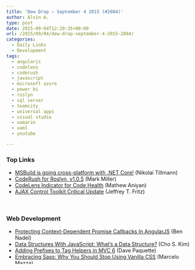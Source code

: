 ```yaml
---
title: 'Dew Drop – September 4 2015 (#2084)'
author: Alvin A.
type: post
date: 2015-09-04T12:29:35+00:00
url: /2015/09/04/dew-drop-september-4-2015-2084/
categories:
  - Daily Links
  - Development
tags:
  - angularjs
  - codelens
  - coderush
  - javascript
  - microsoft azure
  - power bi
  - roslyn
  - sql server
  - teamcity
  - universal apps
  - visual studio
  - xamarin
  - xaml
  - youtube

---
```

### <a name="top"></a>Top Links

  * <a href="http://blogs.msdn.com/b/dotnet/archive/2015/09/03/msbuild-is-going-cross-platform-with-net-core.aspx" target="_blank">MSBuild is going cross-platform with .NET Core!</a> (Nikolai Tillmann)
  * <a href="https://community.devexpress.com:443/blogs/markmiller/archive/2015/09/03/coderush-for-roslyn-v1-0-5-update.aspx" target="_blank">CodeRush for Roslyn, v1.0.5</a> (Mark Miller)
  * <a href="http://blogs.msdn.com/b/visualstudioalm/archive/2015/09/03/codelens-indicator-for-code-health.aspx" target="_blank">CodeLens Indicator for Code Health</a> (Mathew Aniyan)
  * <a href="http://blogs.msdn.com/b/webdev/archive/2015/09/03/ajax-control-toolkit-critical-update.aspx" target="_blank">AJAX Control Toolkit Critical Update</a> (Jeffrey T. Fritz)

&nbsp;

### <a name="web"></a>Web Development

  * <a href="http://www.bennadel.com/blog/2900-protecting-context-dependent-promise-callbacks-in-angularjs.htm" target="_blank">Protecting Context-Dependent Promise Callbacks In AngularJS</a> (Ben Nadel)
  * <a href="http://code.tutsplus.com/tutorials/data-structures-with-javascript-whats-a-data-structure--cms-23347" target="_blank">Data Structures With JavaScript: What&#8217;s a Data Structure?</a> (Cho S. Kim)
  * <a href="http://www.davepaquette.com/archive/2015/09/03/adding-prefixes-to-tag-helpers-in-mvc-6.aspx" target="_blank">Adding Prefixes to Tag Helpers in MVC 6</a> (Dave Paquette)
  * <a href="http://www.toptal.com/front-end/embracing-sass-why-you-should-stop-using-vanilla-css" target="_blank">Embracing Sass: Why You Should Stop Using Vanilla CSS</a> (Marcelo Mazza)
  * <a href="http://feedproxy.google.com/~r/wekeroad/EeKc/~3/c1FTqdZolMg/" target="_blank">Hello Elixir. Wow.</a> (Rob Conery)
  * <a href="http://www.microsoft.com/en-us/download/details.aspx?id=48740&WT.mc_id=DX_MVP4025064" target="_blank">WebDriver for Windows Insiders</a> (MS Downloads)
  * <a href="http://www.codeproject.com/Tips/1025710/How-To-Populate-a-Select-Element-with-Data-From-a" target="_blank">How To Populate a Select Element with Data From a JSON File in a Meteor App</a> (B. Clay Shannon)
  * <a href="http://www.webdesignerdepot.com/2015/09/embracing-the-latest-web-trend-card-based-design/" target="_blank">Embracing the latest web trend: card-based design</a> (Marc Schenker)
  * <a href="http://odetocode.com/blogs/scott/archive/2015/09/03/promises-in-es2015-part-1.aspx" target="_blank">Promises in ES2015 Part 1</a> (K. Scott Allen)

&nbsp;

### <a name="silverlight"></a>XAML

  * <a href="http://www.reflectionit.nl/blog/2015/building-designing-windows-10-universal-windows-apps-using-xaml-and-c" target="_blank">Building & Designing Windows 10 Universal Windows Apps using XAML and C#</a> (Fons Sonnemans)
  * <a href="http://developer.telerik.com/featured/windows-10-chrome-45-and-silverlight/" target="_blank">Windows 10, Chrome 45+, and Silverlight</a> (John Bristowe)
  * <a href="http://dailydotnettips.com/2015/09/04/easy-drawing-and-inking-by-new-inkcanvas-control-for-universal-windows-app/" target="_blank">Easy drawing and inking using new InkCanvas Control for Universal Windows App</a> (Abhijit Jana)
  * <a href="http://feedproxy.google.com/~r/blogspot/dotnetbyexample/~3/QKYwNm-s1nU/windows-10-maps-part-5-styles-and-3d.html" target="_blank">Windows 10 maps part 5 &#8211; styles and 3D</a> (Joost van Schaik)

&nbsp;

### <a name="dotnet"></a>Miscellaneous .NET

  * <a href="http://dailydotnettips.com/2015/09/03/design-time-preview-for-your-multi-devices-apps-in-visual-studio-2015/" target="_blank">Design time preview for your multi devices apps in Visual Studio 2015</a> (Abhijit Jana)
  * <a href="http://blogs.msdn.com/b/vcblog/archive/2015/09/03/cross-platform-msbuild.aspx" target="_blank">Cross-Platform MSBuild</a> (Eric Battalio)
  * <a href="http://peterkellner.net/2015/09/03/linq-support-in-visual-studio-2015-debugger-awesome/" target="_blank">LINQ Support in Visual Studio 2015 Debugger Awesome</a> (Peter Kellner)
  * <a href="http://optimizedprogrammer.com:80/blog/why-i-still-love-net" target="_blank">Why I Still Love .NET</a> (Dave Rael)
  * <a href="http://feedproxy.google.com/~r/elbruno/~3/segFM9xk34k/" target="_blank">#VS2015 – Pull Request from VS IDE ? in the near future …</a> _and_ <a href="http://feedproxy.google.com/~r/elbruno/~3/XlZbM3wPLNE/" target="_blank">#VS2015 – Code Lens Health Indicator, code metrics in the source code editor</a> (Bruno Capuano)
  * <a href="http://dontcodetired.com/blog/post/Using-Predicates-in-AkkaNET-Receive-Actors.aspx" target="_blank">Using Predicates in Akka.NET Receive Actors</a> (Jason Roberts)
  * <a href="http://blogs.msdn.com/b/microsoft_press/archive/2015/09/03/load-your-library-save-up-to-50-on-all-books-amp-ebooks.aspx" target="_blank">Load Your Library! Save up to 50% on all books & eBooks</a> (Kim Spilker)
  * <a href="http://www.abhijainsblog.com/2015/09/liskov-substitution-principle-in-net.html" target="_blank">Liskov Substitution Principle in .NET</a> (Abhi Jain)
  * <a href="https://github.com/terrajobst/nquery-vnext" target="_blank">NQuery vNext</a> (Immo Landwerth)

&nbsp;

### <a name="design"></a>Design / Methodology / Testing

  * <a href="https://visualstudiomagazine.com/articles/2015/09/01/domain-driven-development.aspx" target="_blank">Domain-Driven Development: Where Does the Code Go?</a> (Peter Vogel)
  * <a href="http://www.ralbu.com:80/azure-mobile-service-deployment-with-team-city-part-7-deployment-to-test-environment" target="_blank">Azure Mobile Service deployment with Team City part 7. Deployment to Test environment</a> (Ruslan Albu)
  * <a href="http://feedproxy.google.com/~r/Frazzleddad/~3/km02Y3W59RU/dont-ignore-big-deltas-in-your-teams.html" target="_blank">Don&#8217;t Ignore Big Deltas in Your Teams&#8217; Estimates</a> (Jim Holmes)
  * <a href="http://blogs.adobe.com/contentcorner/2015/09/03/touch-interactions-in-photoshop" target="_blank">Touch interactions in Photoshop</a> (Samartha Vashishtha)

&nbsp;

### <a name="mobile"></a>Other Mobile Platforms

  * <a href="http://motzcod.es/post/128274430137" target="_blank">Pull To Refresh Any(ish) Xamarin.Forms View!</a> (James Montemagno)
  * <a href="http://feedproxy.google.com/~r/JesseLiberty-SilverlightGeek/~3/kuoTQ92BpSQ/" target="_blank">52 Weeks of Xamarin: Week 4 – Binding A List of Data</a> (Jesse Liberty)
  * <a href="https://blog.xamarin.com/improve-discoverability-with-search-in-ios-9/" target="_blank">Improve Discoverability with Search in iOS 9</a> (Mike James)
  * <a href="http://blog.falafel.com/windows-iot-core-oscilloscope/" target="_blank">Windows IoT Core Oscilloscope</a> (Bary Nusz)
  * <a href="http://wakeupandcode.com/publish-a-windows-10-game-with-construct-2/" target="_blank">Publish a Windows 10 Game with Construct 2</a> (Shahed C)
  * <a href="http://blogs.windows.com/buildingapps/2015/09/03/new-sensor-features-in-windows-10/" target="_blank">New sensor features in Windows 10</a> (Rinku Sreedhar)

&nbsp;

### <a name="podcasts"></a>Podcasts / Screencasts / Videos

  * <a href="https://blogs.office.com/2015/09/03/episode-061-on-the-office-365-file-handlers-office-365-developer-podcast/" target="_blank">Episode 061 on the Office 365 File Handlers—Office 365 Developer Podcast</a> (Jeremy Thake)
  * <a href="http://www.hanselminutes.com/default.aspx?ShowID=15487" target="_blank">Hanselminutes &#8211; Developing Designers with Catt Small</a> (Scott Hanselman)
  * <a href="https://devchat.tv/adventures-in-angular/058-aia-d3-with-aysegul-yonet" target="_blank">058 AiA D3 with Aysegul Yonet</a> (John Papa)
  * <a href="http://cppcast.libsyn.com/software-transactional-memory-with-brett-hall" target="_blank">CppCast &#8211; Software Transactional Memory with Brett Hall</a> (Rob Irving)
  * <a href="http://nerdist.libsyn.com/violent-femmes" target="_blank">The Nerdist Podcast &#8211; Violent Femmes</a> (Chris Hardwick)
  * <a href="http://scrummastertoolbox.libsyn.com/the-right-questions-to-ask-to-understand-the-system-gil-zilberfeld" target="_blank">The right questions to ask to understand the system | Gil Zilberfeld</a> (Vasco Duarte)
  * <a href="http://feedproxy.google.com/~r/GDBcode/~3/uN8QwmN-848/expanding-our-developer-video-channel.html" target="_blank">Expanding our developer video channel lineup</a> (Reto Meier)
  * <a href="http://jeremybytes.blogspot.com/2015/09/new-video-basic-exception-handling-with.html" target="_blank">New Video: Basic Exception Handling with Task and Await</a> (Jeremy Clark)
  * <a href="https://channel9.msdn.com/Blogs/Seth-Juarez/Creating-Custom-Visualizations-for-Power-BI-with-Sachin-Patney-and-Nico-Cristache" target="_blank">Creating Custom Visualizations for Power BI with Sachin Patney and Nico Cristache</a> (Seth Juarez)
  * <a href="http://tv.ssw.com/6380/how-to-become-an-front-end-developer-with-justin-schwartzenberger" target="_blank">SSW TV &#8211; How to become an front end developer with Justin Schwartzenberger</a> (SSW Team)
  * <a href="http://feedproxy.google.com/~r/TheAmpHour/~3/7YDBjPj0bVA/" target="_blank">The Amp Hour #265 – A Security Update with Michael Ossmann</a> (Chris Gammell & David L Jones)

&nbsp;

### <a name="events"></a>Community / Events

  * <a href="http://blogs.adobe.com/creative/meet-creative-paul-boag-user-experience-consultant" target="_blank">Meet Creative Paul Boag, User Experience Consultant</a> (Adobe UK Team)
  * <a href="http://feedproxy.google.com/~r/kunal2383/~3/brX0HNWvZ-M/azurecon-2015.html" target="_blank">Mark the date: #AzureCon, a free virtual event on 29th September</a> (Kunal Chowdhury)
  * <a href="http://feeds.hanselman.com/~/109743686/0/scotthanselman~The-Butterfly-Effect-of-Technology-Community.aspx" target="_blank">The Butterfly Effect of Technology Community</a> (Scott Hanselman)

&nbsp;

### <a name="sql"></a>Database

  * <a href="http://feedproxy.google.com/~r/MSSQLTips-LatestSqlServerTips/~3/XaBz4GoAoSc/tip.asp" target="_blank">Handling error converting data type varchar to numeric in SQL Server</a> (Tim Smith)
  * <a href="http://feedproxy.google.com/~r/MSSQLTips-LatestSqlServerTips/~3/Z0ky59q1utM/tip.asp" target="_blank">Excel File Data Validation for SQL Server Imports</a> (Jeffrey Yao)
  * <a href="http://feedproxy.google.com/~r/MSSQLTips-LatestSqlServerTips/~3/SvUUHJe74kA/tip.asp" target="_blank">Compare SQL permissions using SQL Server Data Tools</a> (Svetlana Golovko)
  * <a href="http://blog.sqlauthority.com/2015/09/04/sql-server-configure-the-backup-compression-default-server-configuration-option/" target="_blank">SQL SERVER – Configure the Backup Compression Default Server Configuration Option</a> (Pinal Dave)
  * <a href="http://www.microsoft.com/en-us/download/details.aspx?id=47753&WT.mc_id=DX_MVP4025064" target="_blank">Power BI Personal Gateway</a> (MS Downloads)

&nbsp;

### <a name="misc"></a>Miscellaneous

  * <a href="https://blogs.office.com/2015/09/03/snip-makes-you-even-more-productive-using-microsoft-office/" target="_blank">Snip makes you even more productive using Microsoft Office</a> (Office Team)
  * <a href="http://feedproxy.google.com/~r/boingboing/iBag/~3/_JutDZXfERc/office-work-destroys-your-body.html" target="_blank">Office work destroys your body</a> (Rob Beschizza)

&nbsp;

### <a name="links"></a>More Link Collections

  * <a href="http://afreshcup.com/home/2015/9/4/double-shot-1549.html" target="_blank">Double Shot #1549</a> (Mike Gunderloy)
  * <a href="http://feeds.regulargeek.com/~r/RegularGeek/~3/e3JSZ4RXyfU/" target="_blank">Geek Reading September 3, 2015</a> (Robert Diana)
  * <a href="http://windowsappdev.com/2015/09/windows-app-developer-links-2015-09-04/" target="_blank">Windows App Developer Links &#8211; 2015-09-04</a> _and_ <a href="http://allaboutxamarin.com/2015/09/xamarin-app-developer-links-2015-09-04/" target="_blank">Xamarin App Developer Links &#8211; 2015-09-04</a> (Dan Rigby)
  * <a href="http://www.lyalin.com/2015/09/03/visual-studio-developer-top-ten-for-september-3rd-2015/" target="_blank">Visual Studio – Developer Top Ten for September 3rd, 2015</a> (Dmitry Lyalin)

&nbsp;

### <a name="shelf"></a>The Geek Shelf

<div id="scid:7dc1bd33-94bd-46fd-a20b-0131235bcd47:d977cf97-e8b0-4031-87e2-ac0c72ef6330" class="wlWriterEditableSmartContent" style="float: none; padding-bottom: 0px; padding-top: 0px; padding-left: 0px; margin: 0px; display: inline; padding-right: 0px">
  <table cellspacing="0" cellpadding="2" width="400" border="0" unselectable="on">
    <tr>
      <td valign="top" width="400">
        <p>
          <a title="Star Wars The Force Awakens 3.75-Inch Figure Troop Builder 6-Pack [Amazon Exclusive]: Toys & Games" href="http://www.amazon.com/exec/obidos/ASIN/B011EG5DNM/amavin-20"><img data-recalc-dims="1" decoding="async" src="https://i0.wp.com/images.amazon.com/images/P/B011EG5DNM.01.MZZZZZZZ.jpg?w=660" border="0" align="left" style="float:left" />Star Wars The Force Awakens 3.75-Inch Figure Troop Builder 6-Pack [Amazon Exclusive]: Toys & Games</a>
        </p>
        
        <p>
          <b>ASIN</b>: B011EG5DNM
        </p>
      </td>
    </tr>
  </table>
</div>

<div id="scid:0767317B-992E-4b12-91E0-4F059A8CECA8:46e7759f-504c-4d49-a62a-5de85bd9f32f" class="wlWriterEditableSmartContent" style="float: none; padding-bottom: 0px; padding-top: 0px; padding-left: 0px; margin: 0px; display: inline; padding-right: 0px">
  del.icio.us Tags: <a href="http://del.icio.us/popular/visual+studio" rel="tag">visual studio</a>,<a href="http://del.icio.us/popular/roslyn" rel="tag">roslyn</a>,<a href="http://del.icio.us/popular/javascript" rel="tag">javascript</a>,<a href="http://del.icio.us/popular/angularjs" rel="tag">angularjs</a>,<a href="http://del.icio.us/popular/universal+apps" rel="tag">universal apps</a>,<a href="http://del.icio.us/popular/sql+server" rel="tag">sql server</a>,<a href="http://del.icio.us/popular/xamarin" rel="tag">xamarin</a>,<a href="http://del.icio.us/popular/youtube" rel="tag">youtube</a>,<a href="http://del.icio.us/popular/coderush" rel="tag">coderush</a>,<a href="http://del.icio.us/popular/codelens" rel="tag">codelens</a>,<a href="http://del.icio.us/popular/microsoft+azure" rel="tag">microsoft azure</a>,<a href="http://del.icio.us/popular/teamcity" rel="tag">teamcity</a>,<a href="http://del.icio.us/popular/power+bi" rel="tag">power bi</a>,<a href="http://del.icio.us/popular/xaml" rel="tag">xaml</a>
</div>